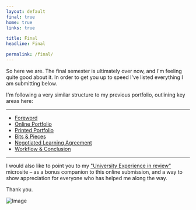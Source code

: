 ```yaml
---
layout: default
final: true
home: true
links: true

title: Final
headline: Final

permalink: /final/
---
```


<section class="entry wait final-portfolio grid">
	<div class="col-40 entry wait">
		<p class="lead">So here we are. The final semester is ultimately over now, and I'm feeling quite good about it. In order to get you up to speed I've listed everything I am submitting below.</p>
		<p>I'm following a very similar structure to my previous portfolio, outlining key areas here:</p>
		<hr>
		<ul>
			<li><a href="../final/foreword/" class="shift">Foreword</a></li>
			<li><a href="../final/online-portfolio" class="shift">Online Portfolio</a></li>
			<li><a href="../final/printed-portfolio" class="shift">Printed Portfolio</a></li>
			<li><a href="../final/bits-and-pieces" class="shift">Bits & Pieces</a></li>
			<li><a href="../final/negotiated-learning-agreement/" class="shift">Negotiated Learning Agreement</a></li>
			<li><a href="../final/workflow-and-conclusion" class="shift">Workflow & Conclusion</a></li>
		</ul>
		<hr>
		<p>I would also like to point you to my <a href="http://uni.magnusskare.com/experience" class="block-link" target="_blank">"University Experience in review"</a> microsite – as a bonus companion to this online submission, and a way to show appreciation for everyone who has helped me along the way.</p>
		<p>Thank you.</p>
	</div>
	<div class="grid col-60 entry">
		<div class="col-100">
			<img src="../img/final/stair.jpg" alt="Image">
		</div>
	</div>
</section>

